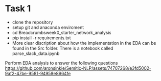 # Task 1
- clone the repository
- setup git and anaconda enviroment
- cd Breadcrumbsweek0_starter_network_analysis
- pip install -r requirements.txt
- More clear discription about how the implementation in the EDA can be found in the Src folder. There is a notebook called parse_slack_data.ipynb

Perform EDA analysis to answer the following questions
https://github.com/aronsinkie/Semitic-NLP/assets/74707268/e3fd5002-9af2-47be-9581-94958e8964fe
